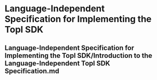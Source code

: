 # Language-Independent Specification for Implementing the Topl SDK

## Language-Independent Specification for Implementing the Topl SDK/Introduction to the Language-Independent Topl SDK Specification.md